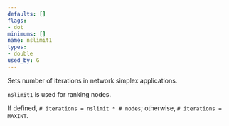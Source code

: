 ```yaml
---
defaults: []
flags:
- dot
minimums: []
name: nslimit1
types:
- double
used_by: G
---
```

Sets number of iterations in network simplex applications.

`nslimit1` is used for ranking nodes.

If defined, `# iterations = nslimit * # nodes`; otherwise, `# iterations = MAXINT`.
